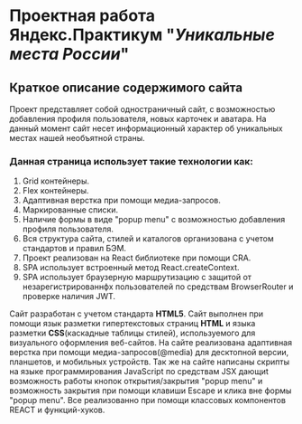# Проектная работа Яндекс.Практикум "_Уникальные места России_"
## __Краткое описание содержимого сайта__
Проект представляет собой одностраничный сайт, с возможностью добавления профиля пользователя, новых карточек и аватара. На данный момент сайт несет информационный характер об уникальных местах нашей необъятной страны.

### __Данная страница использует такие технологии как:__
1. Grid контейнеры.
2. Flex контейнеры.
3. Адаптивная верстка при помощи медиа-запросов.
4. Маркированные списки.
5. Наличие формы в виде "popup menu" с возможностью добавления профиля пользователя.
6. Вся структура сайта, стилей и каталогов организована с учетом стандартов и правил БЭМ.
7. Проект реализован на React библиотеке при помощи CRA.
8. SPA использует встроенный метод React.createContext.
9. SPA использует браузерную маршрутизацию с защитой от незарегистрированнфх пользователей по средствам BrowserRouter и проверке наличия JWT.   

Сайт разработан с учетом стандарта __HTML5__. Сайт выполнен при помощи язык разметки гипертекстовых страниц __HTML__ и языка разметки __CSS__(каскадные таблицы стилей), используемого для визуального оформления веб-сайтов. На сайте реализована адаптивная верстка при помощи медиа-запросов(@media) для десктопной версии, планшетов, и мобильных устройств. Так же на сайте написаны скрипты на языке программирования JavaScript по средствам JSX дающиt  возможность работы кнопок открытия/закрытия "popup menu" и возможность закрытия при помощи клавиши Escape и клика вне формы "popup menu". Все реализованно при помощи классовых компонентов REACT и функций-хуков. 

